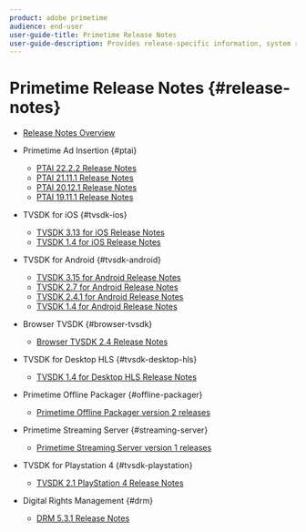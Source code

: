 ```yaml
---
product: adobe primetime
audience: end-user
user-guide-title: Primetime Release Notes
user-guide-description: Provides release-specific information, system requirements, limitations, fixed issues, and known issues.
---
```


# Primetime Release Notes {#release-notes}

+ [Release Notes Overview](home.md)
+ Primetime Ad Insertion {#ptai}

  + [PTAI 22.2.2 Release Notes](ptai-22x-release-notes.md)
  + [PTAI 21.11.1 Release Notes](ptai-21x-release-notes.md)
  + [PTAI 20.12.1 Release Notes](ptai-20x-release-notes.md)
  + [PTAI 19.11.1 Release Notes](ptai-19x-release-notes.md)
+ TVSDK for iOS {#tvsdk-ios}
  + [TVSDK 3.13 for iOS Release Notes](tvsdk-3x-ios.md)
  + [TVSDK 1.4 for iOS Release Notes](tvsdk-1-4-ios.md)
+ TVSDK for Android {#tvsdk-android}
  + [TVSDK 3.15 for Android Release Notes](tvsdk-3x-android.md)
  + [TVSDK 2.7 for Android Release Notes](tvsdk-27-android.md)
  + [TVSDK 2.4.1 for Android Release Notes](tvsdk-24-android.md)  
  + [TVSDK 1.4 for Android Release Notes](tvsdk-1-4-android.md)
+ Browser TVSDK {#browser-tvsdk}
  + [Browser TVSDK 2.4 Release Notes](tvsdk-24-browser.md)
+ TVSDK for Desktop HLS {#tvsdk-desktop-hls}
  + [TVSDK 1.4 for Desktop HLS Release Notes](tvsdk-1-4-desktop-hls.md)
+ Primetime Offline Packager {#offline-packager}
  + [Primetime Offline Packager version 2 releases](offline-packager-2x-release-note.md)
+ Primetime Streaming Server {#streaming-server}
  + [Primetime Streaming Server version 1 releases](primetime-streaming-server-1x.md)
+ TVSDK for Playstation 4 {#tvsdk-playstation}
  + [TVSDK 2.1 PlayStation 4 Release Notes](tvsdk-21-ps4.md)
+ Digital Rights Management {#drm}
  + [DRM 5.3.1 Release Notes](drm-531-release-notes.md)
